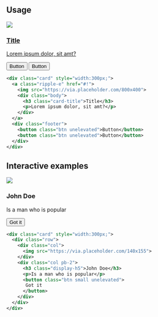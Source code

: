 <ins id="experimental"></ins>

## Usage

<div class="p-4 m-1 bg-dark-1">
    <div class="card" style="width:300px;">
      <a class="ripple-e" href="#!">
        <img src="https://via.placeholder.com/800x400">
        <div class="body">
          <h3 class="card-title">Title</h3>
          <p>Lorem ipsum dolor, sit amt?</p>
        </div>
      </a>
      <div class="footer">
        <button class="btn unelevated">Button</button>
        <button class="btn unelevated">Button</button>
      </div>
    </div>
</div>

```xml
<div class="card" style="width:300px;">
  <a class="ripple-e" href="#!">
    <img src="https://via.placeholder.com/800x400">
    <div class="body">
      <h3 class="card-title">Title</h3>
      <p>Lorem ipsum dolor, sit amt?</p>
    </div>
  </a>
  <div class="footer">
    <button class="btn unelevated">Button</button>
    <button class="btn unelevated">Button</button>
  </div>
</div>
```

## Interactive examples

<div class="p-4 m-1 bg-dark-1">
    <div class="card" style="width:300px;">
      <div class="row">
        <div class="col">
          <img src="https://via.placeholder.com/140x155">
        </div>
        <div class="col pb-2">
          <h3 class="display-h5">John Doe</h3>
          <p>Is a man who is popular</p>
          <button class="btn small unelevated">
           Got it 
          </button>
        </div>
      </div>
    </div>
</div>

```xml
<div class="card" style="width:300px;">
  <div class="row">
    <div class="col">
      <img src="https://via.placeholder.com/140x155">
    </div>
    <div class="col pb-2">
      <h3 class="display-h5">John Doe</h3>
      <p>Is a man who is popular</p>
      <button class="btn small unelevated">
       Got it
      </button>
    </div>
  </div>
</div>
```
